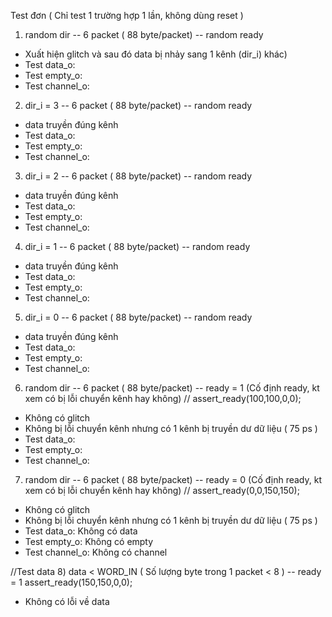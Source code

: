 Test đơn ( Chỉ test 1 trường hợp 1 lần, không dùng reset )
1) random dir -- 6 packet ( 88 byte/packet) -- random ready
- Xuất hiện glitch và sau đó data bị nhảy sang 1 kênh (dir_i) khác)
- Test data_o:
- Test empty_o:
- Test channel_o: 

2) dir_i = 3 -- 6 packet ( 88 byte/packet) -- random ready
- data truyền đúng kênh
- Test data_o:
- Test empty_o:
- Test channel_o:

3) dir_i = 2 -- 6 packet ( 88 byte/packet) -- random ready
- data truyền đúng kênh
- Test data_o:
- Test empty_o:
- Test channel_o:

4) dir_i = 1 -- 6 packet ( 88 byte/packet) -- random ready
- data truyền đúng kênh
- Test data_o:
- Test empty_o:
- Test channel_o:

5) dir_i = 0 -- 6 packet ( 88 byte/packet) -- random ready
- data truyền đúng kênh
- Test data_o:
- Test empty_o:
- Test channel_o:

6) random dir -- 6 packet ( 88 byte/packet) -- ready = 1 (Cố định ready, kt xem có bị lỗi chuyển kênh hay không) // assert_ready(100,100,0,0);
- Không có glitch 
- Không bị lỗi chuyển kênh nhưng có 1 kênh bị truyền dư dữ liệu ( 75 ps )
- Test data_o:
- Test empty_o:
- Test channel_o:

7) random dir -- 6 packet ( 88 byte/packet) -- ready = 0 (Cố định ready, kt xem có bị lỗi chuyển kênh hay không) // assert_ready(0,0,150,150);
- Không có glitch 
- Không bị lỗi chuyển kênh nhưng có 1 kênh bị truyền dư dữ liệu ( 75 ps )
- Test data_o: Không có data
- Test empty_o: Không có empty
- Test channel_o: Không có channel

//Test data
8) data < WORD_IN ( Số lượng byte trong 1 packet < 8 ) -- ready = 1 assert_ready(150,150,0,0);
- Không có lỗi về data









 
